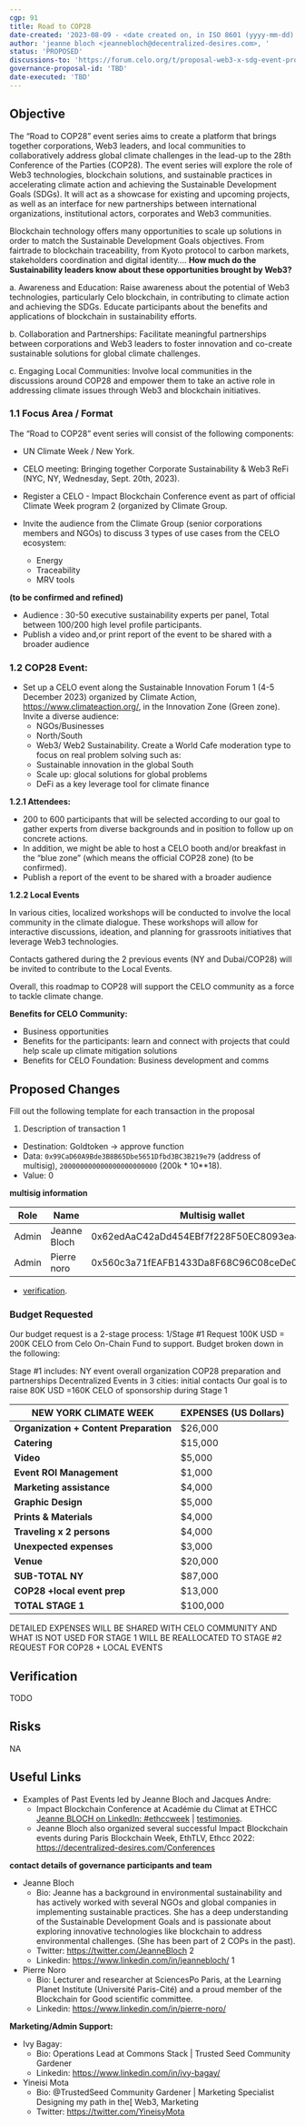 ```yaml
---
cgp: 91
title: Road to COP28
date-created: '2023-08-09 - <date created on, in ISO 8601 (yyyy-mm-dd) format>'
author: 'jeanne bloch <jeannebloch@decentralized-desires.com>, '
status: 'PROPOSED'
discussions-to: 'https://forum.celo.org/t/proposal-web3-x-sdg-event-proposal-for-road-to-cop28/6225'
governance-proposal-id: 'TBD'
date-executed: 'TBD'
---
```

<!-- Please view another completed proposal for reference on filling the above section. It is important the type is correct eg Number, String -->

## Objective
 


The “Road to COP28” event series aims to create a platform that brings together corporations, Web3 leaders, and local communities to collaboratively address global climate challenges in the lead-up to the 28th Conference of the Parties (COP28). The event series will explore the role of Web3 technologies, blockchain solutions, and sustainable practices in accelerating climate action and achieving the Sustainable Development Goals (SDGs). It will act as a showcase for existing and upcoming projects, as well as an interface for new partnerships between international organizations, institutional actors, corporates and Web3 communities. 

Blockchain technology offers many opportunities to scale up solutions in order to match the Sustainable Development Goals objectives. From fairtrade to blockchain traceability, from Kyoto protocol to carbon markets, stakeholders coordination and digital identity…. **How much do the Sustainability leaders know about these opportunities brought by Web3?**

 a. Awareness and Education: Raise awareness about the potential of Web3 technologies, particularly Celo blockchain, in contributing to climate action and achieving the SDGs. Educate participants about the benefits and applications of blockchain in sustainability efforts.
 
 b. Collaboration and Partnerships: Facilitate meaningful partnerships between corporations and Web3 leaders to foster innovation and co-create sustainable solutions for global climate challenges.
 
 c. Engaging Local Communities: Involve local communities in the discussions around COP28 and empower them to take an active role in addressing climate issues through Web3 and blockchain initiatives.



### 1.1 Focus Area / Format

The “Road to COP28” event series will consist of the following components:

- UN Climate Week / New York.

- CELO meeting: Bringing together Corporate Sustainability & Web3 ReFi (NYC, NY, Wednesday, Sept. 20th, 2023). 

- Register a CELO - Impact Blockchain Conference event as part of official Climate Week program 2 (organized by Climate Group. 

- Invite the audience from the Climate Group (senior corporations members and NGOs) to discuss 3 types of use cases from the CELO ecosystem:
  - Energy
  - Traceability
  - MRV tools

**(to be confirmed and refined)**
- Audience : 30-50 executive sustainability experts per panel, Total between 100/200 high level profile participants.
- Publish a video and,or print report of the event to be shared with a broader audience


### 1.2  COP28 Event: 

- Set up a CELO event along the Sustainable Innovation Forum 1 (4-5 December 2023) organized by Climate Action, https://www.climateaction.org/, in the Innovation Zone (Green zone). Invite a diverse audience:
  - NGOs/Businesses
  - North/South
  - Web3/ Web2 Sustainability.
Create a World Cafe moderation type to focus on real problem solving such as:
  - Sustainable innovation in the global South
  - Scale up: glocal solutions for global problems
  - DeFi as a key leverage tool for climate finance

**1.2.1 Attendees:** 
- 200 to 600 participants that will be selected according to our goal to gather experts from diverse backgrounds and in position to follow up on concrete actions.
- In addition, we might be able to host a CELO booth and/or breakfast in the “blue zone” (which means the official COP28 zone) (to be confirmed).
- Publish a report of the event to be shared with a broader audience

**1.2.2 Local Events**

In various cities, localized workshops will be conducted to involve the local community in the climate dialogue. These workshops will allow for interactive discussions, ideation, and planning for grassroots initiatives that leverage Web3 technologies.

Contacts gathered during the 2 previous events (NY and Dubai/COP28) will be invited to contribute to the Local Events.

Overall, this roadmap to COP28 will support the CELO community as a force to tackle climate change.


**Benefits for CELO Community:**
  - Business opportunities
  - Benefits for the participants: learn and connect with projects that could help scale up climate mitigation solutions
  - Benefits for CELO Foundation: Business development and comms


## Proposed Changes

Fill out the following template for each transaction in the proposal

1. Description of transaction 1
  - Destination: Goldtoken -> approve function 
  - Data: `0x99CaD60A9Bde3B8B65Dbe5651Dfbd3BC3B219e79` (address of multisig), `200000000000000000000000` (200k * 10**18).
  - Value: 0

**multisig information**

| Role | Name | Multisig wallet |
|---|---|---|
| Admin | Jeanne Bloch  | 0x62edAaC42aDd454EBf7f228F50EC8093ea446176 |
| Admin | Pierre noro | 0x560c3a71fEAFB1433Da8F68C96C08ceDe0314C47 |

- [verification](https://celoscan.io/address/0x99cad60a9bde3b8b65dbe5651dfbd3bc3b219e79#readProxyContract#F9).


### Budget Requested

Our budget request is a 2-stage process:
1/Stage #1 Request 100K USD = 200K CELO from Celo On-Chain Fund to support. Budget broken down in the following:

Stage #1 includes:
NY event overall organization
COP28 preparation and partnerships
Decentralized Events in 3 cities: initial contacts
Our goal is to raise 80K USD =160K CELO of sponsorship during Stage 1


| **NEW YORK CLIMATE WEEK** | **EXPENSES (US Dollars)** |
|---|---|
| **Organization + Content Preparation** | $26,000 |
| **Catering** | $15,000 |
| **Video** | $5,000 |
| **Event ROI Management** | $1,000 |
| **Marketing assistance** | $4,000 |
| **Graphic Design** | $5,000 |
| **Prints & Materials** | $4,000 |
| **Traveling x 2 persons** | $4,000 |
| **Unexpected expenses** | $3,000 |
| **Venue** | $20,000 |
| **SUB-TOTAL NY** | $87,000 |
| **COP28 +local event prep** | $13,000 |
| **TOTAL STAGE 1** | $100,000 |

DETAILED EXPENSES WILL BE SHARED WITH CELO COMMUNITY AND WHAT IS NOT USED FOR STAGE 1 WILL BE REALLOCATED TO STAGE #2 REQUEST FOR COP28 + LOCAL EVENTS

## Verification

TODO

## Risks

NA

## Useful Links

- Examples of Past Events led by Jeanne Bloch and Jacques Andre:
  - Impact Blockchain Conference at Académie du Climat at ETHCC [Jeanne BLOCH on LinkedIn: #ethccweek](https://www.linkedin.com/feed/update/urn:li:activity:7088953053793394688/) | [testimonies](https://www.linkedin.com/feed/update/urn:li:activity:7088953053793394688/).
  - Jeanne Bloch also organized several successful Impact Blockchain events during Paris Blockchain Week, EthTLV, Ethcc 2022: https://decentralized-desires.com/Conferences

**contact details of governance participants and team**

- Jeanne Bloch
  - Bio: Jeanne has a background in environmental sustainability and has actively worked with several NGOs and global companies in implementing sustainable practices. She has a deep understanding of the Sustainable Development Goals and is passionate about exploring innovative technologies like blockchain to address environmental challenges. (She has been part of 2 COPs in the past).
  - Twitter: https://twitter.com/JeanneBloch 2
  - Linkedin: https://www.linkedin.com/in/jeannebloch/ 1
- Pierre Noro
  - Bio: Lecturer and researcher at SciencesPo Paris, at the Learning Planet Institute (Université Paris-Cité) and a proud member of the Blockchain for Good scientific committee.
  - Linkedin: https://www.linkedin.com/in/pierre-noro/

**Marketing/Admin Support:**
- Ivy Bagay:
  - Bio: Operations Lead at Commons Stack | Trusted Seed Community Gardener
  - Linkedin: https://www.linkedin.com/in/ivy-bagay/
- Yineisi Mota
  - Bio: @TrustedSeed Community Gardener | Marketing Specialist Designing my path in the[ Web3, Marketing
  - Twitter: https://twitter.com/YineisyMota
